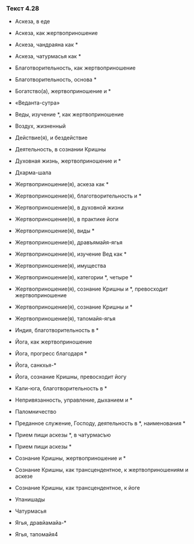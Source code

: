 ### Текст 4.28

- Аскеза, в еде

- Аскеза, как жертвоприношение

- Аскеза, чандраяна как *

- Аскеза, чатурмасья как *

- Благотворительность, как жертвоприношение

- Благотворительность, основа *

- Богатство(а), жертвоприношение и *

- «Веданта-сутра»

- Веды, изучение *, как жертвоприношение

- Воздух, жизненный

- Действие(я), и бездействие

- Деятельность, в сознании Кришны

- Духовная жизнь, жертвоприношение и *

- Дхарма-шала

- Жертвоприношение(я), аскеза как *

- Жертвоприношение(я), благотворительность и *

- Жертвоприношение(я), в духовной жизни

- Жертвоприношение(я), в практике йоги

- Жертвоприношение(я), виды *

- Жертвоприношение(я), дравъямайя-ягья

- Жертвоприношение(я), изучение Вед как *

- Жертвоприношение(я), имущества

- Жертвоприношение(я), категории *, четыре *

- Жертвоприношение(я), сознание Кришны и *, превосходит жертвоприношение

- Жертвоприношение(я), сознание Кришны и *

- Жертвоприношение(я), тапомайя-ягья

- Индия, благотворительность в *

- Йога, как жертвоприношение

- Йога, прогресс благодаря *

- Йога, санкхья-*

- Йога, сознание Кришны, превосходит йогу

- Кали-юга, благотворительность в *

- Непривязанность, управление, дыханием и *

- Паломничество

- Преданное служение, Господу, деятельность в *, наименования *

- Прием пищи аскезы *, в чатурмасъю

- Прием пищи аскезы *

- Сознание Кришны, жертвоприношение и *

- Сознание Кришны, как трансцендентное, к жертвоприношениям и аскезе

- Сознание Кришны, как трансцендентное, к йоге

- Упанишады

- Чатурмасья

- Ягья, дравйамайа-*

- Ягья, тапомайя4
	

